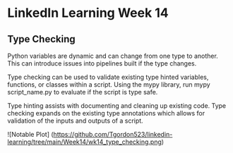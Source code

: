 # LinkedIn Learning Week 14

## Type Checking

Python variables are dynamic and can change from one type to another. This can introduce issues into pipelines built if the type changes. 
 
Type checking can be used to validate existing type hinted variables, functions, or classes within a script. Using the mypy library, run mypy script_name.py to evaluate if the script is type safe.  

Type hinting assists with documenting and cleaning up existing code. Type checking expands on the existing type annotations which allows for validation of the inputs and outputs of a script.

![Notable Plot] (https://github.com/Tgordon523/linkedin-learning/tree/main/Week14/wk14_type_checking.png)
